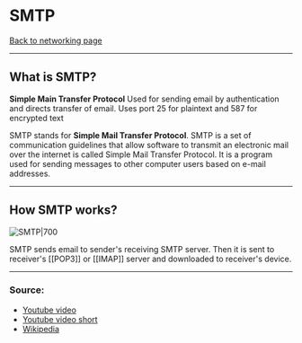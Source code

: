 # SMTP
[Back to networking page](index.md)
- --
## What is SMTP?
**Simple Main Transfer Protocol**
Used for sending email by authentication and directs transfer of email.
Uses port 25 for plaintext and 587 for encrypted text

SMTP stands for **Simple Mail Transfer Protocol**. SMTP is a set of communication guidelines that allow software to transmit an electronic mail over the internet is called Simple Mail Transfer Protocol. It is a program used for sending messages to other computer users based on e-mail addresses.
- --
## How SMTP works?
![SMTP|700](https://serversmtp.com/wp-content/uploads/2018/02/what-is-an-smtp-server.png)

SMTP sends email to sender's receiving SMTP server.
Then it is sent to receiver's [[POP3]] or [[IMAP]] server and downloaded to receiver's device.
- --
### Source:
- [Youtube video](https://youtu.be/PJo5yOtu7o8)
- [Youtube video short](https://youtu.be/AoqvWgazf50)
- [Wikipedia](https://en.wikipedia.org/wiki/Simple_Mail_Transfer_Protocol)